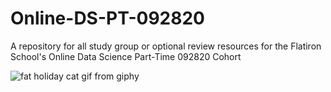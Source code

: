 # Online-DS-PT-092820

A repository for all study group or optional review resources for the Flatiron School's Online Data Science Part-Time 092820 Cohort

![fat holiday cat gif from giphy](https://media.giphy.com/media/ZobabQUDdRTVe/giphy.gif)
